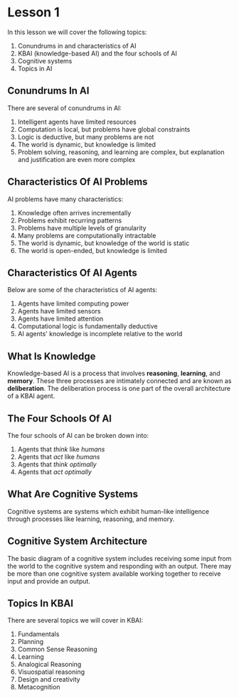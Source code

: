 # Lesson 1

In this lesson we will cover the following topics:

1. Conundrums in and characteristics of AI
2. KBAI (knowledge-based AI) and the four schools of AI
3. Cognitive systems
4. Topics in AI

## Conundrums In AI

There are several of conundrums in AI:

1. Intelligent agents have limited resources
2. Computation is local, but problems have global constraints
3. Logic is deductive, but many problems are not
4. The world is dynamic, but knowledge is limited
5. Problem solving, reasoning, and learning are complex, but explanation and justification are even more complex

## Characteristics Of AI Problems

AI problems have many characteristics:

1. Knowledge often arrives incrementally
2. Problems exhibit recurring patterns
3. Problems have multiple levels of granularity
4. Many problems are computationally intractable
5. The world is dynamic, but knowledge of the world is static
6. The world is open-ended, but knowledge is limited

## Characteristics Of AI Agents

Below are some of the characteristics of AI agents:

1. Agents have limited computing power
2. Agents have limited sensors
3. Agents have limited attention
4. Computational logic is fundamentally deductive
5. AI agents' knowledge is incomplete relative to the world

## What Is Knowledge

Knowledge-based AI is a process that involves **reasoning**, **learning**, and **memory**. These three processes are intimately connected and are known as **deliberation**. The deliberation process is one part of the overall architecture of a KBAI agent.

## The Four Schools Of AI

The four schools of AI can be broken down into:

1. Agents that _think_ like _humans_
2. Agents that _act_ like _humans_
3. Agents that _think_ _optimally_
4. Agents that _act_ _optimally_

## What Are Cognitive Systems

Cognitive systems are systems which exhibit human-like intelligence through processes like learning, reasoning, and memory.

## Cognitive System Architecture

The basic diagram of a cognitive system includes receiving some input from the world to the cognitive system and responding with an output. There may be more than one cognitive system available working together to receive input and provide an output.

## Topics In KBAI

There are several topics we will cover in KBAI:

1. Fundamentals
2. Planning
3. Common Sense Reasoning
4. Learning
5. Analogical Reasoning
6. Visuospatial reasoning
7. Design and creativity
8. Metacognition
